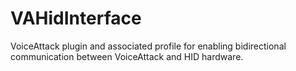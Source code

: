 # VAHidInterface
VoiceAttack plugin and associated profile for enabling bidirectional communication between VoiceAttack and HID hardware.
